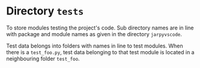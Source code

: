 # Directory `tests`

To store modules testing the project's code.
Sub directory names are in line with package and module names
as given in the directory `jarpyvscode`.

Test data belongs into folders with names in line to test modules.
When there is a `test_foo.py`, test data belonging to that test
module is located in a neighbouring folder `test_foo`.

